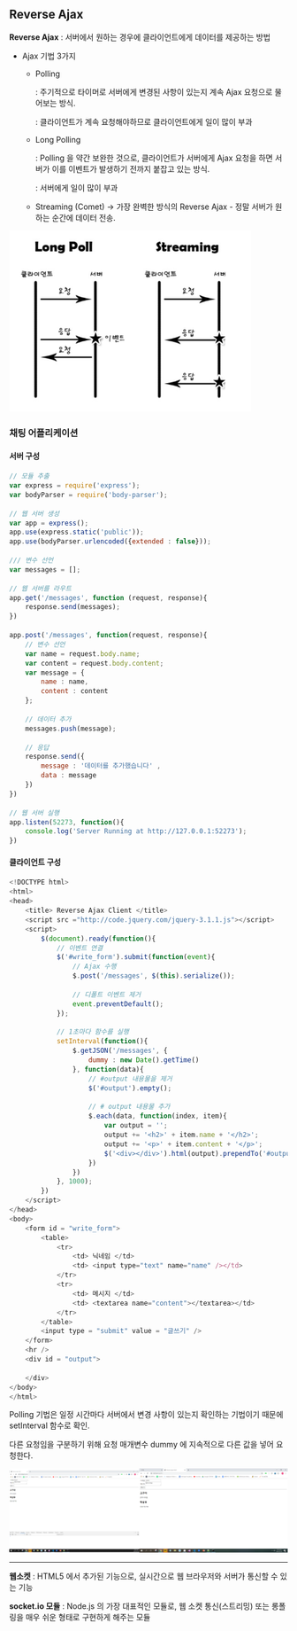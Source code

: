 ## Reverse Ajax 



**Reverse Ajax** : 서버에서 원하는  경우에 클라이언트에게 데이터를 제공하는 방법 

- Ajax 기법 3가지

  - Polling

    : 주기적으로 타이머로 서버에게 변경된 사항이 있는지 계속 Ajax 요청으로 물어보는 방식. 

    : 클라이언트가 계속 요청해야하므로 클라이언트에게 일이 많이 부과 

  - Long Polling

    : Polling 을 약간 보완한 것으로, 클라이언트가 서버에게 Ajax 요청을 하면 서버가 이를 이벤트가 발생하기 전까지 붙잡고 있는 방식. 

    : 서버에게 일이 많이 부과 

  - Streaming (Comet) -> 가장 완벽한 방식의 Reverse Ajax - 정말 서버가 원하는 순간에 데이터 전송. 

<img src="images/image-20200303181621254.png" alt="image-20200303181621254" style="zoom:67%;" />



### 채팅 어플리케이션 

#### 서버 구성 

```js
// 모듈 추출 
var express = require('express'); 
var bodyParser = require('body-parser'); 

// 웹 서버 생성 
var app = express(); 
app.use(express.static('public')); 
app.use(bodyParser.urlencoded({extended : false})); 

/// 변수 선언 
var messages = []; 

// 웹 서버를 라우트 
app.get('/messages', function (request, response){
    response.send(messages); 
})

app.post('/messages', function(request, response){ 
    // 변수 선언 
    var name = request.body.name; 
    var content = request.body.content; 
    var message = {
        name : name, 
        content : content
    }; 

    // 데이터 추가 
    messages.push(message); 

    // 응답 
    response.send({
        message : '데이터를 추가했습니다' , 
        data : message 
    })
})

// 웹 서버 실행 
app.listen(52273, function(){
    console.log('Server Running at http://127.0.0.1:52273'); 
})
```



#### 클라이언트 구성 

```js
<!DOCTYPE html>
<html>
<head>
    <title> Reverse Ajax Client </title>
    <script src ="http://code.jquery.com/jquery-3.1.1.js"></script>
    <script>
        $(document).ready(function(){ 
            // 이벤트 연결 
            $('#write_form').submit(function(event){
                // Ajax 수행 
                $.post('/messages', $(this).serialize()); 

                // 디폴트 이벤트 제거 
                event.preventDefault(); 
            }); 

            // 1초마다 함수를 실행 
            setInterval(function(){ 
                $.getJSON('/messages', {
                    dummy : new Date().getTime()
                }, function(data){
                    // #output 내용물을 제거 
                    $('#output').empty(); 

                    // # output 내용물 추가 
                    $.each(data, function(index, item){ 
                        var output = '';
                        output += '<h2>' + item.name + '</h2>'; 
                        output += '<p>' + item.content + '</p>'; 
                        $('<div></div>').html(output).prependTo('#output');
                    })
                })
            }, 1000); 
        })
    </script>
</head>
<body>
    <form id = "write_form">
        <table>
            <tr>
                <td> 닉네임 </td>
                <td> <input type="text" name="name" /></td>
            </tr>
            <tr>
                <td> 메시지 </td>
                <td> <textarea name="content"></textarea></td>
            </tr>
        </table>
        <input type = "submit" value = "글쓰기" />
    </form>
    <hr />
    <div id = "output"> 

    </div>
</body>
</html>
```

Polling 기법은 일정 시간마다 서버에서 변경 사항이 있는지 확인하는 기법이기 때문에 setInterval 함수로 확인.

다른 요청임을 구분하기 위해 요청 매개변수 dummy 에 지속적으로 다른 값을 넣어 요청한다. 

![image-20200303183417163](images/image-20200303183417163.png)

---

**웹소켓** : HTML5 에서 추가된 기능으로, 실시간으로 웹 브라우저와 서버가 통신할 수 있는 기능 

**socket.io 모듈** : Node.js 의 가장 대표적인 모듈로, 웹 소켓 통신(스트리밍) 또는 롱폴링을 매우 쉬운 형태로 구현하게 해주는 모듈 